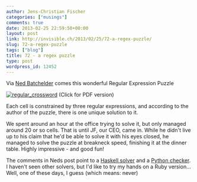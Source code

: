 ```yaml
---
author: Jens-Christian Fischer
categories: ["musings"]
comments: true
date: 2013-02-25 22:59:50+00:00
layout: post
link: http://invisible.ch/2013/02/25/72-a-regex-puzzle/
slug: 72-a-regex-puzzle
tags: ["blog"]
title: 72 - a regex puzzle
type: post
wordpress_id: 12452
---
```


Via [Ned Batchelder](http://nedbatchelder.com/blog/201302/a_regular_crossword.html) comes this wonderful Regular Expression Puzzle

[![regular_crossword](/wp-content/uploads/2013/02/regular_crossword.png)](http://www.coinheist.com/rubik/a_regular_crossword/grid.pdf) (Click for PDF version)

Each cell is constrained by three regular expressions, and according to the author of the puzzle, there is one unique solution to it.

We spent around an hour at the office trying to solve it, but only managed around 20 or so cells. That is until JF, our CEO, came in. While he didn't live up to his claim that he'd be able to solve it with his eyes closed, he managed to solve the puzzle at breakneck speed, finishing it at the dinner table. Highly impressive - and good fun!

The comments in Neds post point to a [Haskell solver](https://gist.github.com/LeventErkok/4942496) and a [Python checker](https://gist.github.com/agriffis/4746429). I haven't seen other solvers, but I'd like to try my hands on a Ruby version... Well, one of these days, I guess (which means: never)
